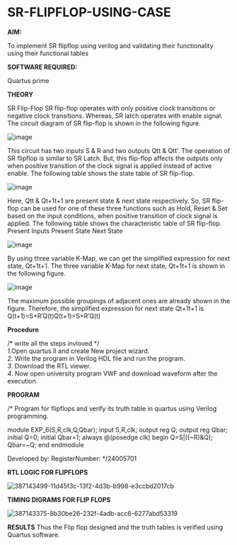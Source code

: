 # SR-FLIPFLOP-USING-CASE

**AIM:**

To implement  SR flipflop using verilog and validating their functionality using their functional tables

**SOFTWARE REQUIRED:**

Quartus prime

**THEORY**

SR Flip-Flop SR flip-flop operates with only positive clock transitions or negative clock transitions. Whereas, SR latch operates with enable signal. The circuit diagram of SR flip-flop is shown in the following figure.

![image](https://github.com/naavaneetha/SR-FLIPFLOP-USING-CASE/assets/154305477/0f710028-ad52-4d3e-9276-8714cf023a25)

 
This circuit has two inputs S & R and two outputs Qtt & Qtt’. The operation of SR flipflop is similar to SR Latch. But, this flip-flop affects the outputs only when positive transition of the clock signal is applied instead of active enable. The following table shows the state table of SR flip-flop.

![image](https://github.com/naavaneetha/SR-FLIPFLOP-USING-CASE/assets/154305477/dabfc4f4-87e3-4cbc-9472-f89ee1b5ed30)

 
Here, Qtt & Qt+1t+1 are present state & next state respectively. So, SR flip-flop can be used for one of these three functions such as Hold, Reset & Set based on the input conditions, when positive transition of clock signal is applied. The following table shows the characteristic table of SR flip-flop. Present Inputs Present State Next State

![image](https://github.com/naavaneetha/SR-FLIPFLOP-USING-CASE/assets/154305477/dd90d16c-aec5-4290-a586-e2346b1e9eb5)

 
By using three variable K-Map, we can get the simplified expression for next state, Qt+1t+1. The three variable K-Map for next state, Qt+1t+1 is shown in the following figure.

![image](https://github.com/naavaneetha/SR-FLIPFLOP-USING-CASE/assets/154305477/473efad6-d70b-4ca7-aeb7-898bbfca319f)

 
The maximum possible groupings of adjacent ones are already shown in the figure. Therefore, the simplified expression for next state Qt+1t+1 is Q(t+1)=S+R′Q(t)Q(t+1)=S+R′Q(t)

**Procedure**

/* write all the steps invloved */                                           
*1*.Open quartus II and create New project wizard.                                                   
*2*. Write the program in Verilog HDL file and run the program.                         
*3*. Download the RTL viewer.                              
*4*. Now open university program VWF and download waveform after the execution.

**PROGRAM**

/* Program for flipflops and verify its truth table in quartus using Verilog programming.

module EXP_6(S,R,clk,Q,Qbar); input S,R,clk; output reg Q; output reg Qbar; initial Q=0; initial Qbar=1; always @(posedge clk) begin Q=S|((~R)&Q); Qbar=~Q; end endmodule

Developed by: RegisterNumber:
*/24005701

**RTL LOGIC FOR FLIPFLOPS**

![387143499-11d45f3c-13f2-4d3b-b998-e3ccbd2017cb](https://github.com/user-attachments/assets/15b6bd4a-e941-4fac-84dc-82e080109f6c)

**TIMING DIGRAMS FOR FLIP FLOPS**

![387143375-8b30be26-232f-4adb-acc6-6277abd53319](https://github.com/user-attachments/assets/2b5a7a71-3989-46da-85f4-59d3e80818a3)

**RESULTS**
Thus the Flip flop designed and the truth tables is verified using Quartus software.

